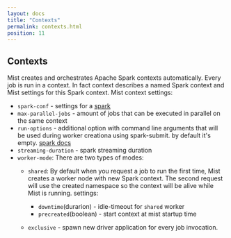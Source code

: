 ```yaml
---
layout: docs
title: "Contexts"
permalink: contexts.html
position: 11
---
```

## Contexts 

Mist creates and orchestrates Apache Spark contexts automatically. Every job is run in a context.
In fact context describes a named Spark context and Mist settings for this Spark context.
Mist context settings:
- `spark-conf` - settings for a [spark](https://spark.apache.org/docs/latest/configuration.html)
- `max-parallel-jobs` - amount of jobs that can be executed in parallel on the same context
- `run-options` - additional option with command line arguments that will be used during worker creationa using spark-submit.
   by default it's empty. [spark docs](https://spark.apache.org/docs/latest/submitting-applications.html)
- `streaming-duration` - spark streaming duration 
- `worker-mode`:
    There are two types of modes:
    - `shared`:
        By default when you request a job to run the first time, Mist creates a worker node with new Spark context.
        The second request will use the created namespace so the context will be alive while Mist is running.
        settings:
        - `downtime`(durarion) - idle-timeout for `shared` worker
        - `precreated`(boolean) - start context at mist startup time
  
    - `exclusive` - spawn new driver application for every job invocation.
